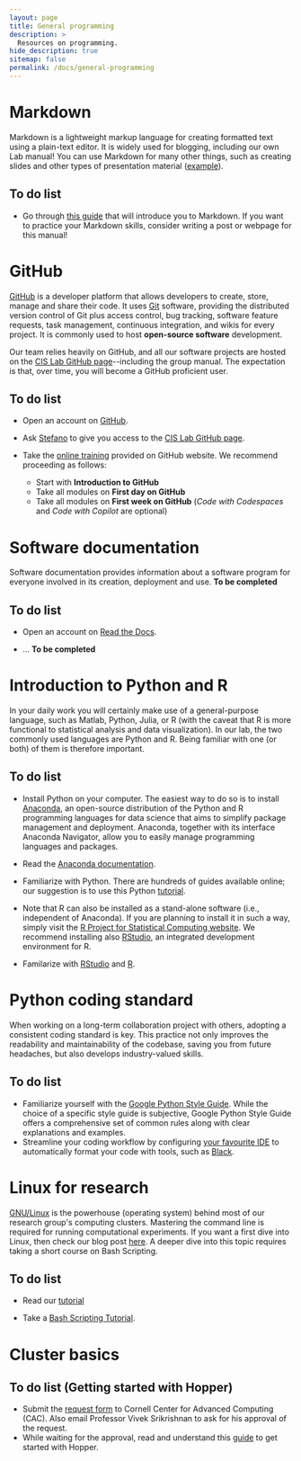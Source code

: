 ```yaml
---
layout: page
title: General programming
description: >
  Resources on programming.
hide_description: true
sitemap: false
permalink: /docs/general-programming
---
```


# Markdown

Markdown is a lightweight markup language for creating formatted text using a plain-text editor. It is widely used for blogging, including our own Lab manual! You can use Markdown for many other things, such as creating slides and other types of presentation material ([example](https://rmarkdown.rstudio.com/index.html)).

## To do list

- Go through [this guide](https://www.markdownguide.org) that will introduce you to Markdown. If you want to practice your Markdown skills, consider writing a post or webpage for this manual!


# GitHub

[GitHub](https://github.com) is a developer platform that allows developers to create, store, manage and share their code. It uses [Git](https://www.git-scm.com) software, providing the distributed version control of Git plus access control, bug tracking, software feature requests, task management, continuous integration, and wikis for every project. It is commonly used to host **open-source software** development.

Our team relies heavily on GitHub, and all our software projects are hosted on the [CIS Lab GitHub page](https://github.com/Critical-Infrastructure-Systems-Lab)--including the group manual. The expectation is that, over time, you will become a GitHub proficient user.

## To do list

- Open an account on [GitHub](https://github.com).

- Ask [Stefano](emailto:galelli@cornell.edu) to give you access to the [CIS Lab GitHub page](https://github.com/Critical-Infrastructure-Systems-Lab).

- Take the [online training](https://skills.github.com) provided on GitHub website. We recommend proceeding as follows:
  - Start with **Introduction to GitHub**
  - Take all modules on **First day on GitHub**
  - Take all modules on **First week on GitHub** (*Code with Codespaces* and *Code with Copilot* are optional)


# Software documentation

Software documentation provides information about a software program for everyone involved in its creation, deployment and use. **To be completed**

## To do list

- Open an account on [Read the Docs](https://about.readthedocs.com).

- ... **To be completed**


# Introduction to Python and R

In your daily work you will certainly make use of a general-purpose language, such as Matlab, Python, Julia, or R (with the caveat that R is more functional to statistical analysis and data visualization). In our lab, the two commonly used languages are Python and R. Being familiar with one (or both) of them is therefore important. 

## To do list

- Install Python on your computer. The easiest way to do so is to install [Anaconda](https://www.anaconda.com), an open-source distribution of the Python and R programming languages for data science that aims to simplify package management and deployment. Anaconda, together with its interface Anaconda Navigator, allow you to easily manage programming languages and packages.

- Read the [Anaconda documentation](https://docs.anaconda.com).

- Familiarize with Python. There are hundreds of guides available online; our suggestion is to use this Python [tutorial](https://docs.python.org/3/tutorial/index.html).

- Note that R can also be installed as a stand-alone software (i.e., independent of Anaconda). If you are planning to install it in such a way, simply visit the [R Project for Statistical Computing website](https://www.r-project.org). We recommend installing also [RStudio](https://posit.co/download/rstudio-desktop/), an integrated development environment for R.

- Familarize with [RStudio](https://docs.posit.co/ide/user/) and [R](https://www.r-project.org/other-docs.html).
  
 
# Python coding standard
When working on a long-term collaboration project with others, adopting a consistent coding standard is key. This practice not only improves the readability and maintainability of the codebase, saving you from future headaches, but also develops industry-valued skills.

## To do list

- Familiarize yourself with the [Google Python Style Guide](https://google.github.io/styleguide/pyguide.html). While the choice of a specific style guide is subjective, Google Python Style Guide offers a comprehensive set of common rules along with clear explanations and examples.
- Streamline your coding workflow by configuring [your favourite IDE](https://code.visualstudio.com/docs/python/formatting) to automatically format your code with tools, such as [Black](https://www.freecodecamp.org/news/auto-format-your-python-code-with-black/).

# Linux for research

[GNU/Linux](https://www.gnu.org/gnu/linux-and-gnu.html) is the powerhouse (operating system) behind most of our research group's computing clusters. Mastering the command line is required for running computational experiments. If you want a first dive into Linux, then check our blog post [here](https://critical-infrastructure-systems-lab.github.io/manual/programming/2024-07-10-tutorial-linux-1/). A deeper dive into this topic requires taking a short course on Bash Scripting.

## To do list

- Read our [tutorial](https://critical-infrastructure-systems-lab.github.io/manual/programming/2024-07-10-tutorial-linux-1/)

- Take a [Bash Scripting Tutorial](https://www.freecodecamp.org/news/bash-scripting-tutorial-linux-shell-script-and-command-line-for-beginners/).


# Cluster basics

## To do list (Getting started with Hopper)

- Submit the [request form](https://www.cac.cornell.edu/services/external/RequestCACid.aspx?ProjectID=vs498_0001) to Cornell Center for Advanced Computing (CAC). Also email Professor Vivek Srikrishnan to ask for his approval of the request.
- While waiting for the approval, read and understand this [guide](https://github.com/Cornell-EWRS/hopper) to get started with Hopper.

